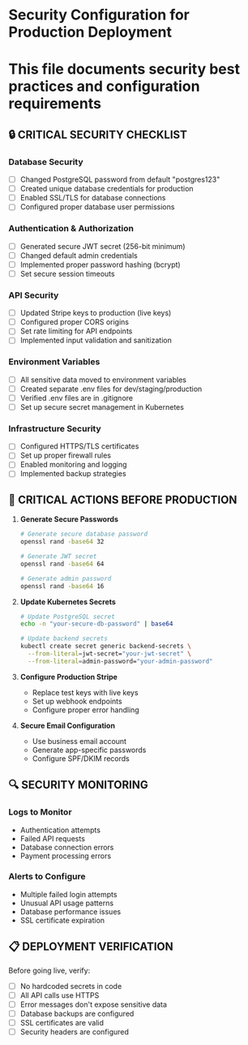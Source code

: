 # Security Configuration for Production Deployment
# This file documents security best practices and configuration requirements

## 🔒 CRITICAL SECURITY CHECKLIST

### Database Security
- [ ] Changed PostgreSQL password from default "postgres123"
- [ ] Created unique database credentials for production
- [ ] Enabled SSL/TLS for database connections
- [ ] Configured proper database user permissions

### Authentication & Authorization
- [ ] Generated secure JWT secret (256-bit minimum)
- [ ] Changed default admin credentials
- [ ] Implemented proper password hashing (bcrypt)
- [ ] Set secure session timeouts

### API Security
- [ ] Updated Stripe keys to production (live keys)
- [ ] Configured proper CORS origins
- [ ] Set rate limiting for API endpoints
- [ ] Implemented input validation and sanitization

### Environment Variables
- [ ] All sensitive data moved to environment variables
- [ ] Created separate .env files for dev/staging/production
- [ ] Verified .env files are in .gitignore
- [ ] Set up secure secret management in Kubernetes

### Infrastructure Security
- [ ] Configured HTTPS/TLS certificates
- [ ] Set up proper firewall rules
- [ ] Enabled monitoring and logging
- [ ] Implemented backup strategies

## 🚨 CRITICAL ACTIONS BEFORE PRODUCTION

1. **Generate Secure Passwords**
   ```bash
   # Generate secure database password
   openssl rand -base64 32
   
   # Generate JWT secret
   openssl rand -base64 64
   
   # Generate admin password
   openssl rand -base64 16
   ```

2. **Update Kubernetes Secrets**
   ```bash
   # Update PostgreSQL secret
   echo -n "your-secure-db-password" | base64
   
   # Update backend secrets
   kubectl create secret generic backend-secrets \
     --from-literal=jwt-secret="your-jwt-secret" \
     --from-literal=admin-password="your-admin-password"
   ```

3. **Configure Production Stripe**
   - Replace test keys with live keys
   - Set up webhook endpoints
   - Configure proper error handling

4. **Secure Email Configuration**
   - Use business email account
   - Generate app-specific passwords
   - Configure SPF/DKIM records

## 🔍 SECURITY MONITORING

### Logs to Monitor
- Authentication attempts
- Failed API requests
- Database connection errors
- Payment processing errors

### Alerts to Configure
- Multiple failed login attempts
- Unusual API usage patterns
- Database performance issues
- SSL certificate expiration

## 📋 DEPLOYMENT VERIFICATION

Before going live, verify:
- [ ] No hardcoded secrets in code
- [ ] All API calls use HTTPS
- [ ] Error messages don't expose sensitive data
- [ ] Database backups are configured
- [ ] SSL certificates are valid
- [ ] Security headers are configured